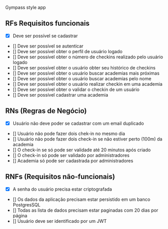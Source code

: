 Gympass style app

## RFs Requisitos funcionais

- [x] Deve ser possível se cadastrar
- [] Deve ser possível se autenticar
- [] Deve ser possível obter o perfil de usuário logado
- [] Deve ser possível obter o número de checkins realizado pelo usuário logado
- [] Deve ser possível obter o usuário obter seu histórico de checkins
- [] Deve ser possível obter o usuário buscar academias mais próximas
- [] Deve ser possível obter o usuário buscar academias pelo nome
- [] Deve ser possível obter o usuário realizar checkin em uma academia
- [] Deve ser possível obter o validar o checkin de um usuário
- [] Deve ser possível cadastrar uma academia

## RNs (Regras de Negócio)

- [x] Usuário não deve poder se cadastrar com um email duplicado
- [] Usuário não pode fazer dois chek-in no mesmo dia
- [] Usuário não pode fazer dois check-in se não estiver perto (100m) da academia
- [] O check-in se só pode ser validade até 20 minutos após criado
- [] O check-in só pode ser validado por administradores
- [] Academia só pode ser cadastrada por administradores

## RNFs (Requisitos não-funcionais)

- [x] A senha do usuário precisa estar criptografada
- [] Os dados da aplicação precisam estar persistido em um banco PostgresSQL
- [] Todas as lista de dados precisam estar paginadas com 20 dias por página
- [] Usuário deve ser identificado por um JWT
